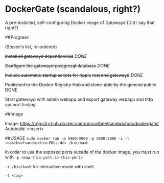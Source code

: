 DockerGate (scandalous, right?)
===============
A pre-installed, self-configuring Docker image of Gatewayd (Did I say that right?)



##Progress

(Steven's list, re-ordered)

~~Install all gatewayd dependencies~~ *DONE*

~~Configure the gatewayd postgresql database~~ *DONE*

~~Include automatic startup scripts for ripple rest and gatewayd~~ *DONE*

~~Published to the Docker Registry Hub and clone-able by the general public~~ DONE

Start gatewayd with admin webapp and export gateway webapp and http api port *testing*



##Image

Image: https://registry.hub.docker.com/u/roastbeefsandwichco/dockergate/
Autobuild: >insert<

##USAGE
```sudo docker run -p 5900:5900 -p 5000:5000 -i -t roastbeefsandwichco:FULL-dev /bin/bash```

In order to use the exposed ports outside of the docker image, you must run with ```-p <map-this-port:to-this-port>```

```-i /bin/bash``` for interactive mode with shell

```-t <tag>``` 

